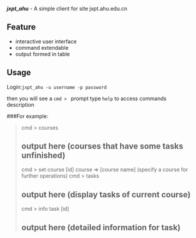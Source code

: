***jxpt_ahu*** - A simple client for site jxpt.ahu.edu.cn

## Feature

* interactive user interface
* command extendable
* output formed in table

## Usage

Login:`jxpt_ahu -u username -p password`

then you will see a `cmd > ` prompt
type `help` to access commands description

###For example:

>cmd > courses
>## output here (courses that have some tasks unfinished)
>cmd > set course [id]
>course => [course name] (specify a course for further operations)
>cmd > tasks
>## output here (display tasks of current course)
>cmd > info task [id]
>## output here (detailed information for task)
